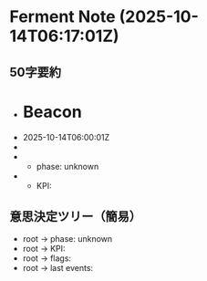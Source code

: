# Ferment Note (2025-10-14T06:17:01Z)

## 50字要約
- # Beacon
- 2025-10-14T06:00:01Z
- 
- - phase: unknown
- - KPI:

## 意思決定ツリー（簡易）
- root -> phase: unknown
- root -> KPI:
- root -> flags:
- root -> last events:
